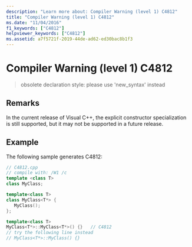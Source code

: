 ```yaml
---
description: "Learn more about: Compiler Warning (level 1) C4812"
title: "Compiler Warning (level 1) C4812"
ms.date: "11/04/2016"
f1_keywords: ["C4812"]
helpviewer_keywords: ["C4812"]
ms.assetid: a7f5721f-2019-44de-ad62-ed30bac8b1f3
---
```

# Compiler Warning (level 1) C4812

> obsolete declaration style: please use 'new_syntax' instead

## Remarks

In the current release of Visual C++, the explicit constructor specialization is still supported, but it may not be supported in a future release.

## Example

The following sample generates C4812:

```cpp
// C4812.cpp
// compile with: /W1 /c
template <class T>
class MyClass;

template<class T>
class MyClass<T*> {
   MyClass();
};

template<class T>
MyClass<T*>::MyClass<T*>() {}   // C4812
// try the following line instead
// MyClass<T*>::MyClass() {}
```
